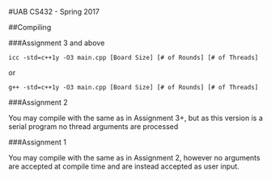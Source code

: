 #UAB CS432 - Spring 2017

##Compiling

###Assignment 3 and above

```
icc -std=c++1y -O3 main.cpp [Board Size] [# of Rounds] [# of Threads]
```

or

```
g++ -std=c++1y -O3 main.cpp [Board Size] [# of Rounds] [# of Threads]
```

###Assignment 2

You may compile with the same as in Assignment 3+, but as this version is a serial program no thread arguments are processed

###Assignment 1

You may compile with the same as in Assignment 2, however no arguments are accepted at compile time and are instead accepted as user input.